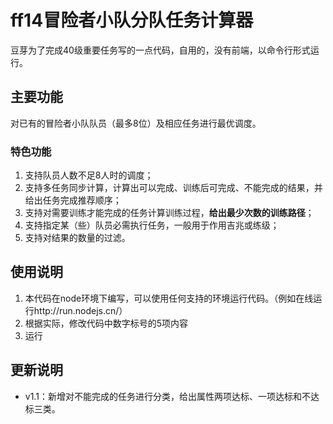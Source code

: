 # ff14冒险者小队分队任务计算器
豆芽为了完成40级重要任务写的一点代码，自用的，没有前端，以命令行形式运行。
## 主要功能
对已有的冒险者小队队员（最多8位）及相应任务进行最优调度。
### 特色功能
1. 支持队员人数不足8人时的调度；
2. 支持多任务同步计算，计算出可以完成、训练后可完成、不能完成的结果，并给出任务完成推荐顺序；
3. 支持对需要训练才能完成的任务计算训练过程，**给出最少次数的训练路径**；
4. 支持指定某（些）队员必需执行任务，一般用于作用吉兆或练级；
5. 支持对结果的数量的过滤。
## 使用说明
1. 本代码在node环境下编写，可以使用任何支持的环境运行代码。（例如在线运行http://run.nodejs.cn/）
2. 根据实际，修改代码中数字标号的5项内容
3. 运行
## 更新说明
- v1.1：新增对不能完成的任务进行分类，给出属性两项达标、一项达标和不达标三类。
